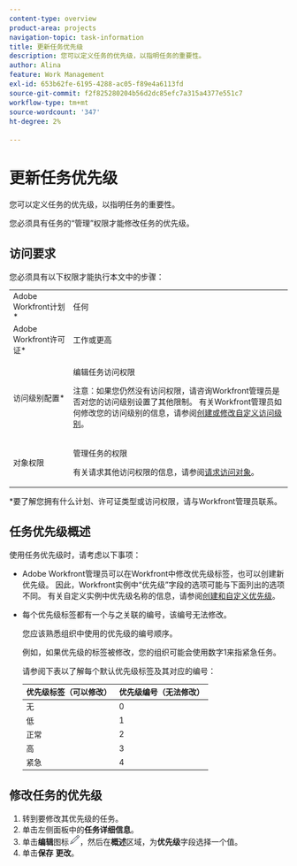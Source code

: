 ```yaml
---
content-type: overview
product-area: projects
navigation-topic: task-information
title: 更新任务优先级
description: 您可以定义任务的优先级，以指明任务的重要性。
author: Alina
feature: Work Management
exl-id: 653b62fe-6195-4288-ac05-f89e4a6113fd
source-git-commit: f2f825280204b56d2dc85efc7a315a4377e551c7
workflow-type: tm+mt
source-wordcount: '347'
ht-degree: 2%

---
```


# 更新任务优先级

您可以定义任务的优先级，以指明任务的重要性。

您必须具有任务的“管理”权限才能修改任务的优先级。

## 访问要求

您必须具有以下权限才能执行本文中的步骤：

<table style="table-layout:auto"> 
 <col> 
 <col> 
 <tbody> 
  <tr> 
   <td role="rowheader">Adobe Workfront计划*</td> 
   <td> <p>任何</p> </td> 
  </tr> 
  <tr> 
   <td role="rowheader">Adobe Workfront许可证*</td> 
   <td> <p>工作或更高</p> </td> 
  </tr> 
  <tr> 
   <td role="rowheader">访问级别配置*</td> 
   <td> <p>编辑任务访问权限</p> <p>注意：如果您仍然没有访问权限，请咨询Workfront管理员是否对您的访问级别设置了其他限制。 有关Workfront管理员如何修改您的访问级别的信息，请参阅<a href="../../../administration-and-setup/add-users/configure-and-grant-access/create-modify-access-levels.md" class="MCXref xref">创建或修改自定义访问级别</a>。</p> </td> 
  </tr> 
  <tr> 
   <td role="rowheader">对象权限</td> 
   <td> <p>管理任务的权限</p> <p>有关请求其他访问权限的信息，请参阅<a href="../../../workfront-basics/grant-and-request-access-to-objects/request-access.md" class="MCXref xref">请求访问对象</a>。</p> </td> 
  </tr> 
 </tbody> 
</table>

&#42;要了解您拥有什么计划、许可证类型或访问权限，请与Workfront管理员联系。

## 任务优先级概述

使用任务优先级时，请考虑以下事项：

* Adobe Workfront管理员可以在Workfront中修改优先级标签，也可以创建新优先级。 因此，Workfront实例中“优先级”字段的选项可能与下面列出的选项不同。 有关自定义实例中优先级名称的信息，请参阅[创建和自定义优先级](../../../administration-and-setup/customize-workfront/creating-custom-status-and-priority-labels/create-customize-priorities.md)。
* 每个优先级标签都有一个与之关联的编号，该编号无法修改。

  您应该熟悉组织中使用的优先级的编号顺序。

  例如，如果优先级的标签被修改，您的组织可能会使用数字1来指紧急任务。

  请参阅下表以了解每个默认优先级标签及其对应的编号：

  | **优先级标签（可以修改）** | **优先级编号（无法修改）** |
  |---|---|
  | 无 | 0 |
  | 低 | 1 |
  | 正常 | 2 |
  | 高 | 3 |
  | 紧急 | 4 |



## 修改任务的优先级

1. 转到要修改其优先级的任务。
1. 单击左侧面板中的&#x200B;**任务详细信息**。
1. 单击&#x200B;**编辑**&#x200B;图标![](assets/qs-edit-icon.png)，然后在&#x200B;**概述**&#x200B;区域，为&#x200B;**优先级**&#x200B;字段选择一个值。
1. 单击&#x200B;**保存** **更改**。
